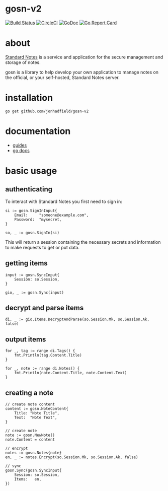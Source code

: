 # gosn-v2
[![Build Status](https://www.travis-ci.org/jonhadfield/gosn-v2.svg?branch=master)](https://www.travis-ci.org/jonhadfield/gosn-v2) [![CircleCI](https://circleci.com/gh/jonhadfield/gosn-v2/tree/master.svg?style=svg)](https://circleci.com/gh/jonhadfield/gosn-v2/tree/master) [![GoDoc](https://img.shields.io/badge/godoc-reference-blue.svg)](https://godoc.org/github.com/jonhadfield/gosn-v2/) [![Go Report Card](https://goreportcard.com/badge/github.com/jonhadfield/gosn-v2)](https://goreportcard.com/report/github.com/jonhadfield/gosn-v2) 

# about
<a href="https://standardnotes.org/" target="_blank">Standard Notes</a> is a service and application for the secure management and storage of notes.  

gosn is a library to help develop your own application to manage notes on the official, or your self-hosted, Standard Notes server.

# installation

```go get github.com/jonhadfield/gosn-v2```

# documentation

- [guides](docs/index.md)
- [go docs](https://godoc.org/github.com/jonhadfield/gosn-v2)

# basic usage
## authenticating

To interact with Standard Notes you first need to sign in:

```golang
si := gosn.SignInInput{
    Email:     "someone@example.com",
    Password:  "mysecret,
}

so, _ := gosn.SignIn(si)
```

This will return a session containing the necessary secrets and information to make requests to get or put data.

## getting items

```golang
input := gosn.SyncInput{
    Session: so.Session,
}

gio, _ := gosn.Sync(input)
```

## decrypt and parse items
```golang
di, _ := gio.Items.DecryptAndParse(so.Session.Mk, so.Session.Ak, false)
```

## output items
```golang
for _, tag := range di.Tags() {
    fmt.Println(tag.Content.Title)
}

for _, note := range di.Notes() {
    fmt.Println(note.Content.Title, note.Content.Text)
}
```

## creating a note

```golang
// create note content
content := gosn.NoteContent{
    Title: "Note Title",
    Text:  "Note Text",
}

// create note
note := gosn.NewNote()
note.Content = content

// encrypt
notes := gosn.Notes{note}
en, _ := notes.Encrypt(so.Session.Mk, so.Session.Ak, false)
    
// sync
gosn.Sync(gosn.SyncInput{
	Session: so.Session,
	Items:   en,
})
```


